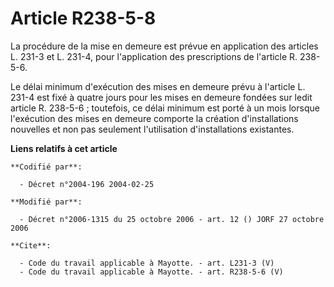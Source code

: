 # Article R238-5-8

La procédure de la mise en demeure est prévue en application des articles L. 231-3 et L. 231-4, pour l'application des
prescriptions de l'article R. 238-5-6.

Le délai minimum d'exécution des mises en demeure prévu à l'article L. 231-4 est fixé à quatre jours pour les mises en
demeure fondées sur ledit article R. 238-5-6 ; toutefois, ce délai minimum est porté à un mois lorsque l'exécution des mises
en demeure comporte la création d'installations nouvelles et non pas seulement l'utilisation d'installations existantes.

**Liens relatifs à cet article**

	**Codifié par**:

	  - Décret n°2004-196 2004-02-25

	**Modifié par**:

	  - Décret n°2006-1315 du 25 octobre 2006 - art. 12 () JORF 27 octobre 2006

	**Cite**:

	  - Code du travail applicable à Mayotte. - art. L231-3 (V)
	  - Code du travail applicable à Mayotte. - art. R238-5-6 (V)
